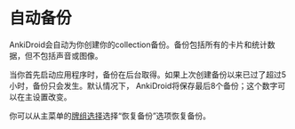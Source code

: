 # 自动备份

AnkiDroid会自动为你创建你的collection备份。备份包括所有的卡片和统计数据，但不包括声音或图像。

当你首先启动应用程序时，备份在后台取得。如果上次创建备份以来已过了超过5小时，备份只会发生。默认情况下， AnkiDroid将保存最后8个备份；这个数字可以在主设置改变。

你可以从主菜单的[牌组选择](牌组选择.md)选择“恢复备份”选项恢复备份。

